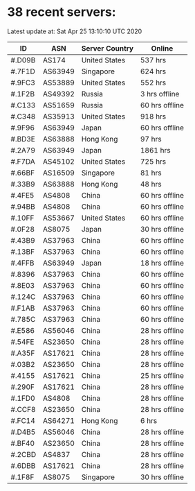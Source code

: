 # 38 recent servers:

Latest update at: Sat Apr 25 13:10:10 UTC 2020

| ID | ASN | Server Country | Online |
| -- | --- | -------------- | ------ |
| #.D09B | AS174 | United States | 537 hrs |
| #.7F1D | AS63949 | Singapore | 624 hrs |
| #.9FC3 | AS53889 | United States | 552 hrs |
| #.1F2B | AS49392 | Russia | 3 hrs offline |
| #.C133 | AS51659 | Russia | 60 hrs offline |
| #.C348 | AS35913 | United States | 918 hrs |
| #.9F96 | AS63949 | Japan | 60 hrs offline |
| #.BD3E | AS63888 | Hong Kong | 97 hrs |
| #.2A79 | AS63949 | Japan | 1861 hrs |
| #.F7DA | AS45102 | United States | 725 hrs |
| #.66BF | AS16509 | Singapore | 81 hrs |
| #.33B9 | AS63888 | Hong Kong | 48 hrs |
| #.4FE5 | AS4808 | China | 60 hrs offline |
| #.94BB | AS4808 | China | 60 hrs offline |
| #.10FF | AS53667 | United States | 60 hrs offline |
| #.0F28 | AS8075 | Japan | 30 hrs offline |
| #.43B9 | AS37963 | China | 60 hrs offline |
| #.13BF | AS37963 | China | 60 hrs offline |
| #.4FFB | AS63949 | Japan | 18 hrs offline |
| #.8396 | AS37963 | China | 60 hrs offline |
| #.8E03 | AS37963 | China | 60 hrs offline |
| #.124C | AS37963 | China | 60 hrs offline |
| #.F1AB | AS37963 | China | 60 hrs offline |
| #.785C | AS37963 | China | 60 hrs offline |
| #.E586 | AS56046 | China | 28 hrs offline |
| #.54FE | AS23650 | China | 28 hrs offline |
| #.A35F | AS17621 | China | 28 hrs offline |
| #.03B2 | AS23650 | China | 28 hrs offline |
| #.4155 | AS17621 | China | 25 hrs offline |
| #.290F | AS17621 | China | 28 hrs offline |
| #.1FD0 | AS4808 | China | 28 hrs offline |
| #.CCF8 | AS23650 | China | 28 hrs offline |
| #.FC14 | AS64271 | Hong Kong | 6 hrs |
| #.D4B5 | AS56046 | China | 28 hrs offline |
| #.BF40 | AS23650 | China | 28 hrs offline |
| #.2CBD | AS4837 | China | 28 hrs offline |
| #.6DBB | AS17621 | China | 28 hrs offline |
| #.1F8F | AS8075 | Singapore | 30 hrs offline |

